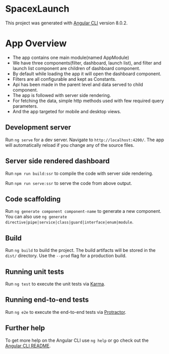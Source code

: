 # SpacexLaunch

This project was generated with [Angular CLI](https://github.com/angular/angular-cli) version 8.0.2.

# App Overview

- The app contains one main module(named AppModule)
- We have three components(filter, dashboard, launch list), and filter and launch list component are children of dashboard component.
- By default while loading the app it will open the dashboard component.
- Filters are all configurable and kept as Constants.
- Api has been made in the parent level and data served to child component.
- The app is followed with server side rendering.
- For fetching the data, simple http methods used with few required query parameters.
- And the app targeted for mobile and desktop views.

## Development server

Run `ng serve` for a dev server. Navigate to `http://localhost:4200/`. The app will automatically reload if you change any of the source files.

## Server side rendered dashboard

Run `npm run build:ssr` to compile the code with server side rendering.

Run `npm run serve:ssr` to serve the code from above output.

## Code scaffolding

Run `ng generate component component-name` to generate a new component. You can also use `ng generate directive|pipe|service|class|guard|interface|enum|module`.

## Build

Run `ng build` to build the project. The build artifacts will be stored in the `dist/` directory. Use the `--prod` flag for a production build.

## Running unit tests

Run `ng test` to execute the unit tests via [Karma](https://karma-runner.github.io).

## Running end-to-end tests

Run `ng e2e` to execute the end-to-end tests via [Protractor](http://www.protractortest.org/).

## Further help

To get more help on the Angular CLI use `ng help` or go check out the [Angular CLI README](https://github.com/angular/angular-cli/blob/master/README.md).
